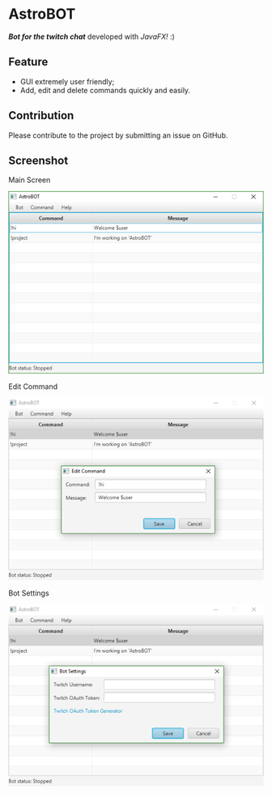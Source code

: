 # AstroBOT

**_Bot for the twitch chat_** developed with _JavaFX!_ :)


## Feature

* GUI extremely user friendly;
* Add, edit and delete commands quickly and easily.


## Contribution

Please contribute to the project by submitting an issue on GitHub.

## Screenshot

Main Screen

![alt text](https://github.com/st3no/AstroBOT/blob/master/screenshot/Home.png "Main Screen")

Edit Command

![alt text](https://github.com/st3no/AstroBOT/blob/master/screenshot/Command.png "Edit Command")

Bot Settings

![alt text](https://github.com/st3no/AstroBOT/blob/master/screenshot/Settings.png "Bot Settings")
